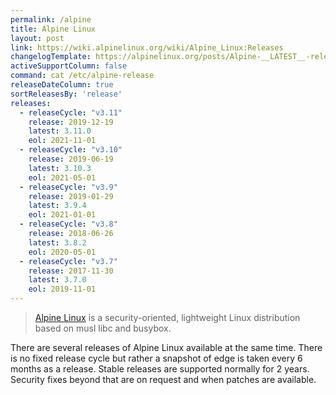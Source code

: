 ```yaml
---
permalink: /alpine
title: Alpine Linux
layout: post
link: https://wiki.alpinelinux.org/wiki/Alpine_Linux:Releases
changelogTemplate: https://alpinelinux.org/posts/Alpine-__LATEST__-released.html
activeSupportColumn: false
command: cat /etc/alpine-release
releaseDateColumn: true
sortReleasesBy: 'release'
releases:
  - releaseCycle: "v3.11"
    release: 2019-12-19
    latest: 3.11.0
    eol: 2021-11-01
  - releaseCycle: "v3.10"
    release: 2019-06-19
    latest: 3.10.3
    eol: 2021-05-01
  - releaseCycle: "v3.9"
    release: 2019-01-29
    latest: 3.9.4
    eol: 2021-01-01
  - releaseCycle: "v3.8"
    release: 2018-06-26
    latest: 3.8.2
    eol: 2020-05-01
  - releaseCycle: "v3.7"
    release: 2017-11-30
    latest: 3.7.0
    eol: 2019-11-01
---
```


> [Alpine Linux](https://alpinelinux.org/) is a security-oriented, lightweight Linux distribution based on musl libc and busybox.

There are several releases of Alpine Linux available at the same time. There is no fixed release cycle but rather a snapshot of edge is taken every 6 months as a release. Stable releases are supported normally for 2 years. Security fixes beyond that are on request and when patches are available.
